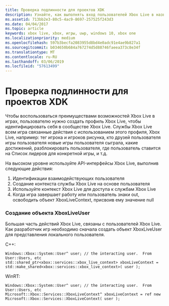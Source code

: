 ```yaml
---
title: Проверка подлинности для проектов XDK
description: Узнайте, как выполнять вход пользователей Xbox Live в название пакета средств разработки Xbox (XDK).
ms.assetid: 713bb2e3-80c5-4ac9-8697-257525f243d3
ms.date: 04/04/2017
ms.topic: article
keywords: xbox live, xbox, игры, uwp, windows 10, xbox one
ms.localizationpriority: medium
ms.openlocfilehash: 597b3becfa2083955d8bd4e0adc91e4ae9b827a1
ms.sourcegitcommit: b034650b684a767274d5d88746faeea373c8e34f
ms.translationtype: MT
ms.contentlocale: ru-RU
ms.lasthandoff: 03/06/2019
ms.locfileid: "57613499"
---
```

# <a name="authentication-for-xdk-projects"></a>Проверка подлинности для проектов XDK

Чтобы воспользоваться преимуществами возможностей Xbox Live в играх, пользователю нужно создать профиль Xbox Live, чтобы идентифицировать себя в сообществе Xbox Live.  Службы Xbox Live всем игра связанные действия с использованием этого профиля, Xbox Live, например: тег игрока и игроков рисунка, кто друзей пользователя игры пользователя новые игры пользователя сыграла, какие достижений, разблокировать пользователя, где пользователь ставится на Список лидеров для конкретной игры, и т.д.

На высоком уровне используйте API-интерфейсы Xbox Live, выполнив следующие действия:
1. Идентификации взаимодействующих пользователя
2. Создание контекста службы Xbox Live на основе пользователя
3. Используйте контекст Xbox Live для доступа к службам Xbox Live
4. Когда игра завершает работу или пользователь знаки out, освободить объект XboxLiveContext, присвоив ему значение null

### <a name="creating-an-xboxliveuser-object"></a>Создание объекта XboxLiveUser
Большая часть действий Xbox Live, связаны с пользователей Xbox Live.  Как разработчик игр необходимо сначала создать объект XboxLiveUser для представления локального пользователя.

C++:
```
Windows::Xbox::System::User^ user; // the interacting user.  From User::Users, etc
std::shared_ptr<xbox::services::xbox_live_context> xboxLiveContext = std::make_shared<xbox::services::xbox_live_context>( user );
```

WinRT:
```
Windows::Xbox::System::User^ user; // the interacting user.  From User::Users, etc
Microsoft::Xbox::Services::XboxLiveContext^ xboxLiveContext = ref new Microsoft::Xbox::Services::XboxLiveContext( user );
```
